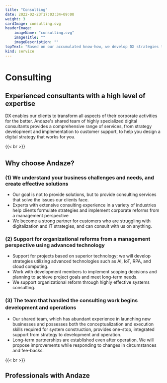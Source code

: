 ```yaml
---
title: "Consulting"
date: 2022-02-23T17:03:34+09:00
weight: 3
cardImage: consulting.svg
headerImage:
    imageName: "consulting.svg"
    imageTitle: ""
    imageDescription: ""
topText: "Based on our accumulated know-how, we develop DX strategies that incorporate superior technologies. We support the advanced digital shift required in various industries."
kind: service
---
```


# Consulting　


## Experienced consultants with a high level of expertise   
DX enables our clients to transform all aspects of their corporate activities for the better. Andaze's shared team of highly specialized digital consultants provides a comprehensive range of services, from strategy development and implementation to customer support, to help you design a digital strategy that works for you.

{{< br >}}

## Why choose Andaze?　

### (1) We understand your business challenges and needs, and create effective solutions
* Our goal is not to provide solutions, but to provide consulting services that solve the issues our clients face.
* Experts with extensive consulting experience in a variety of industries help clients formulate strategies and implement corporate reforms from a management perspective
* We become a strong partner for customers who are struggling with digitalization and IT strategies, and can consult with us on anything.

### (2) Support for organizational reforms from a management perspective using advanced technology
* Support for projects based on superior technology; we will develop strategies utilizing advanced technologies such as AI, IoT, RPA, and cloud computing.
* Work with development members to implement scoping decisions and planning to achieve project goals and meet long-term needs.
* We support organizational reform through highly effective systems consulting.

### (3) The team that handled the consulting work begins development and operations　
* Our shared team, which has abundant experience in launching new businesses and possesses both the conceptualization and execution skills required for system construction, provides one-stop, integrated support from strategy to development and operation.
* Long-term partnerships are established even after operation. We will propose improvements while responding to changes in circumstances and fee-backs.

{{< br >}}

## Professionals with Andaze
